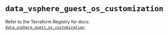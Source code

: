 # `data_vsphere_guest_os_customization`

Refer to the Terraform Registry for docs: [`data_vsphere_guest_os_customization`](https://registry.terraform.io/providers/vmware/vsphere/2.13.0/docs/data-sources/guest_os_customization).
